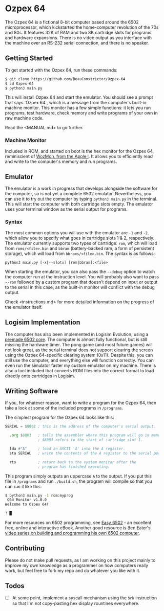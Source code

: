 # Ozpex 64

The Ozpex 64 is a fictional 8-bit computer based around the 6502 microprocessor, which kickstarted the home-computer revolution of the 70s and 80s. It features 32K of RAM and two 8K cartridge slots for programs and hardware expansions. There is no video output as you interface with the machine over an RS-232 serial connection, and there is no speaker.

## Getting Started

To get started with the Ozpex 64, run these commands:

```sh
$ git clone https://github.com/BeauConstrictor/Ozpex-64
$ cd Ozpex-64
$ python3 main.py
```

This will install Ozpex 64 and start the emulator. You should see a prompt that says 'Ozpex 64`, which is a message from the computer's built-in machine monitor. This monitor has a few simple functions: it lets you run programs, test hardware, check memory and write programs of your own in raw machine code.

Read the <MANUAL.md> to go further.

### Machine Monitor

Included in ROM, and started on boot is the hex monitor for the Ozpex 64, reminiscient of [WozMon, from the Apple I](https://www.sbprojects.net/projects/apple1/wozmon.php). It allows you to efficiently read and write to the computer's memory and run programs.

## Emulator

The emulator is a work in progress that develops alongside the software for the computer, so is not yet a complete 6502 emulator. Nevertheless, you can use it to try out the computer by typing `python3 main.py` in the terminal. This will start the computer with both cartridge slots empty. The emulator uses your terminal window as the serial output for programs.

### Syntax

The most common options you will use with the emulator are `-1` and `-2`, which allow you to specify what goes in cartridge slots 1 & 2, respectively. The emulator currently supports two types of cartridge: `rom`, which will load from `roms/<file>.bin` and `bbram` (battery-backed ram, a form of persistent storage), which will load from `bbrams/<file>.bin`. The syntax is as follows:

```plain
python3 main.py [-x|--slotx] [rom|bbram]:<file>
```

When starting the emulator, you can also pass the `--debug` option to watch the computer run at the instruction level. You will probably also want to pass `--rom` followed by a custom program that doesn't depend on input or output to the serial in this case, as the built-in monitor will conflict with the debug output.

Check <instructions.md> for more detailed information on the progress of the emulator itself.

## Logisim Implementation

The computer has also been implemented in Logisim Evolution, using a [premade 6502 core](https://github.com/solrabizna/logi6502). The computer is almost fully functional, but is still missing the hardware timer. The pong game (and most future games) will not look great, as the serial terminal does not support clearing the screen using the Ozpex 64-specific clearing system (0x11). Despite this, you can still use the computer, and everything else will function correctly. You can even run the simulator faster my custom emulator on my machine. There is also a tool included that converts ROM files into the correct format to load directly onto cartridges in Logisim.

## Writing Software

If you, for whatever reason, want to write a program for the Ozpex 64, then take a look at some of the included programs in `/programs`.

The simplest program for the Ozpex 64 looks like this:

```asm
SERIAL = $8002 ; this is the address of the computer's serial output.

  .org $8003   ; tells the assembler where this program will go in memory.
               ; $8003 refers to the start of cartridge slot 1.

  lda #"A"     ; load an ASCII 'A' into the A register.
  sta SERIAL   ; write the contents of the A register to the serial port.

  rts          ; return back to the system monitor after the
               ; program has finished executing.
```

This program simply outputs an uppercase `A` to the output. If you put this file in `/programs` and run `./build.sh`, the program will compile so that you can run it like this:

```sh
$ python3 main.py -1 rom:myprog
 O64 Monitor v1.0.0
Welcome to Ozpex 64!

? █
```

For more resources on 6502 programming, see [Easy 6502](https://skilldrick.github.io/easy6502/) - an excellent free, online and interactive eBook. Another good resource is Ben Eater's [video series on building and programming his own 6502 computer](https://www.youtube.com/watch?v=LnzuMJLZRdU&list=PLowKtXNTBypFbtuVMUVXNR0z1mu7dp7eH).

## Contributing

Please do not make pull requests, as I am working on this project mainly to improve my own knowledge as a programmer on how computers really work, but feel free to fork my repo and do whatever you like with it.

## Todos

- [ ] At some point, implement a syscall mechanism using the `brk` instruction so that I'm not copy-pasting hex display rountines everywhere.
